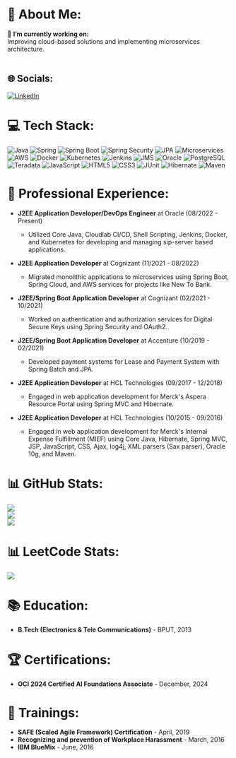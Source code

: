 # 💫 About Me:
🔭 **I’m currently working on:**  
Improving cloud-based solutions and implementing microservices architecture.<br><br>

## 🌐 Socials:
[![LinkedIn](https://img.shields.io/badge/LinkedIn-%230077B5.svg?logo=linkedin&logoColor=white)](https://www.linkedin.com/in/saurav-sengupta-42a41b105/)

# 💻 Tech Stack:
![Java](https://img.shields.io/badge/java-%23ED8B00.svg?style=for-the-badge&logo=java&logoColor=white)
![Spring](https://img.shields.io/badge/spring-%236DB33F.svg?style=for-the-badge&logo=spring&logoColor=white)
![Spring Boot](https://img.shields.io/badge/Spring_Boot-F2F4F9?style=for-the-badge&logo=spring-boot)
![Spring Security](https://img.shields.io/badge/Spring_Security-6DB33F?style=for-the-badge&logo=spring-security&logoColor=white)
![JPA](https://img.shields.io/badge/JPA-FFCA28?style=for-the-badge&logo=java&logoColor=white)
![Microservices](https://img.shields.io/badge/microservices-%23000000.svg?style=for-the-badge&logo=istio&logoColor=white)
![AWS](https://img.shields.io/badge/AWS-%23FF9900.svg?style=for-the-badge&logo=amazon-aws&logoColor=white)
![Docker](https://img.shields.io/badge/docker-%230db7ed.svg?style=for-the-badge&logo=docker&logoColor=white)
![Kubernetes](https://img.shields.io/badge/kubernetes-%23326ce5.svg?style=for-the-badge&logo=kubernetes&logoColor=white)
![Jenkins](https://img.shields.io/badge/jenkins-%23D24939.svg?style=for-the-badge&logo=jenkins&logoColor=white)
![JMS](https://img.shields.io/badge/JMS-000000?style=for-the-badge)
![Oracle](https://img.shields.io/badge/Oracle-F80000?style=for-the-badge&logo=oracle&logoColor=white)
![PostgreSQL](https://img.shields.io/badge/PostgreSQL-316192?style=for-the-badge&logo=postgresql&logoColor=white)
![Teradata](https://img.shields.io/badge/Teradata-0096D6?style=for-the-badge&logo=teradata&logoColor=white)
![JavaScript](https://img.shields.io/badge/javascript-%23323330.svg?style=for-the-badge&logo=javascript&logoColor=%23F7DF1E)
![HTML5](https://img.shields.io/badge/html5-%23E34F26.svg?style=for-the-badge&logo=html5&logoColor=white)
![CSS3](https://img.shields.io/badge/css3-%231572B6.svg?style=for-the-badge&logo=css3&logoColor=white)
![JUnit](https://img.shields.io/badge/JUnit-25A162?style=for-the-badge&logo=junit&logoColor=white)
![Hibernate](https://img.shields.io/badge/Hibernate-59666C?style=for-the-badge&logo=Hibernate&logoColor=white)
![Maven](https://img.shields.io/badge/Maven-C71A36?style=for-the-badge&logo=apachemaven&logoColor=white)

# 💼 Professional Experience:
- **J2EE Application Developer/DevOps Engineer** at Oracle (08/2022 - Present)  
  - Utilized Core Java, Cloudlab CI/CD, Shell Scripting, Jenkins, Docker, and Kubernetes for developing and managing sip-server based applications.

- **J2EE Application Developer** at Cognizant (11/2021 - 08/2022)  
  - Migrated monolithic applications to microservices using Spring Boot, Spring Cloud, and AWS services for projects like New To Bank.

- **J2EE/Spring Boot Application Developer** at Cognizant (02/2021 - 10/2021)  
  - Worked on authentication and authorization services for Digital Secure Keys using Spring Security and OAuth2.

- **J2EE/Spring Boot Application Developer** at Accenture (10/2019 - 02/2021)  
  - Developed payment systems for Lease and Payment System with Spring Batch and JPA.

- **J2EE Application Developer** at HCL Technologies (09/2017 - 12/2018)  
  - Engaged in web application development for Merck's Aspera Resource Portal using Spring MVC and Hibernate.

- **J2EE Application Developer** at HCL Technologies (10/2015 - 09/2016)  
  - Engaged in web application development for Merck's Internal Expense Fulfillment (MIEF) using Core Java, Hibernate, Spring MVC, JSP, JavaScript, CSS, Ajax, log4j, XML parsers (Sax parser), Oracle 10g, and Maven.

# 📊 GitHub Stats:
![](https://github-readme-stats.vercel.app/api?username=sauravq405&theme=dark&hide_border=false&include_all_commits=false&count_private=false)<br/>
![](https://github-readme-streak-stats.herokuapp.com/?user=sauravq405&theme=dark&hide_border=false)<br/>
![](https://github-readme-stats.vercel.app/api/top-langs/?username=sauravq405&theme=dark&hide_border=false&include_all_commits=false&count_private=false&layout=compact)

# 📊 LeetCode Stats:
![](https://leetcard.jacoblin.cool/sauravq405?theme=dark)<br/>

# 📚 Education:
- **B.Tech (Electronics & Tele Communications)** - BPUT, 2013

# 🏆 Certifications:
- **OCI 2024 Certified AI Foundations Associate** - December, 2024

# 📖 Trainings:
- **SAFE (Scaled Agile Framework) Certification** - April, 2019
- **Recognizing and prevention of Workplace Harassment** - March, 2016
- **IBM BlueMix** - June, 2016
